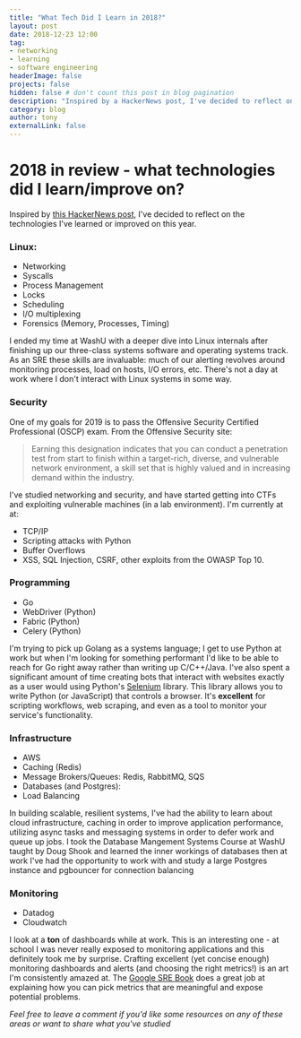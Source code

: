 ```yaml
---
title: "What Tech Did I Learn in 2018?"
layout: post
date: 2018-12-23 12:00
tag: 
- networking
- learning
- software engineering 
headerImage: false
projects: false
hidden: false # don't count this post in blog pagination
description: "Inspired by a HackerNews post, I've decided to reflect on the technologies I've learned or improved on this year."
category: blog
author: tony
externalLink: false
---
```


# 2018 in review - what technologies did I learn/improve on? 

Inspired by [this HackerNews post](https://news.ycombinator.com/item?id=18745763), I've decided to reflect on the technologies I've learned or improved on this year. 

### Linux: 
- Networking
- Syscalls
- Process Management
- Locks
- Scheduling
- I/O multiplexing
- Forensics (Memory, Processes, Timing)

I ended my time at WashU with a deeper dive into Linux internals after finishing up our three-class systems software and operating systems track. As an SRE these skills are invaluable: much of our alerting revolves around monitoring processes, load on hosts, I/O errors, etc. There's not a day at work where I don't interact with Linux systems in some way. 

### Security

One of my goals for 2019 is to pass the Offensive Security Certified Professional (OSCP) exam. 
From the Offensive Security site: 
>  Earning this designation indicates that you  can conduct a penetration test from start to finish within a target-rich, diverse, and vulnerable network environment, a skill set that is highly valued and in increasing demand within the industry.

I've studied networking and security, and have started getting into CTFs and exploiting vulnerable machines (in a lab environment). I'm currently at at: 

- TCP/IP
- Scripting attacks with Python
- Buffer Overflows
- XSS, SQL Injection, CSRF, other exploits from the OWASP Top 10. 


### Programming
- Go
- WebDriver (Python)
- Fabric (Python)
- Celery (Python)

I'm trying to pick up Golang as a systems language; I get to use Python at work but when I'm looking for something performant I'd like to be able to reach for Go right away rather than writing up C/C++/Java. 
I've also spent a significant amount of time creating bots that interact with websites exactly as a user would using Python's [Selenium](https://selenium-python.readthedocs.io) library. This library allows you to write Python (or JavaScript) that controls a browser. It's **excellent** for scripting workflows, web scraping, and even as a tool to monitor your service's functionality. 

### Infrastructure
- AWS
- Caching (Redis)
- Message Brokers/Queues:  Redis, RabbitMQ, SQS
- Databases (and Postgres): 
- Load Balancing

In building scalable, resilient systems, I've had the ability to learn about cloud infrastructure, caching in order to improve application performance, utilizing async tasks and messaging systems in order to defer work and queue up jobs. I took the Database Mangement Systems Course at WashU taught by Doug Shook and learned the inner workings of databases then at work I've had the opportunity to work with and study a large Postgres instance and pgbouncer for connection balancing


### Monitoring
- Datadog
- Cloudwatch

I look at a **ton** of dashboards while at work. This is an interesting one - at school I was never really exposed to monitoring applications and this definitely took me by surprise. Crafting excellent (yet concise enough) monitoring dashboards and alerts (and choosing the right metrics!) is an art I'm consistently amazed at. The [Google SRE Book](https://landing.google.com/sre/books/) does a great job at explaining how you can pick metrics that are meaningful and expose potential problems. 


*Feel free to leave a comment if you'd like some resources on any of these areas or want to share what you've studied*